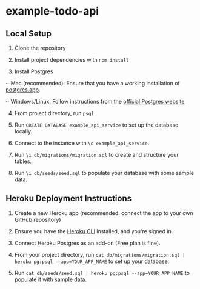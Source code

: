 # example-todo-api

## Local Setup
1. Clone the repository

2. Install project dependencies with  `npm install`

3. Install Postgres

⋅⋅⋅Mac (recommended): Ensure that you have a working installation of  [postgres.app](https://postgresapp.com/).

 ⋅⋅⋅Windows/Linux: Follow instructions from the [official Postgres website](https://www.postgresql.org/download/)

4. From project directory, run `psql`

5. Run `CREATE DATABASE example_api_service` to set up the database locally.

6. Connect to the instance with `\c example_api_service`.

7. Run `\i db/migrations/migration.sql` to create and structure your tables.

8. Run `\i db/seeds/seed.sql` to populate your database with some sample data.

## Heroku Deployment Instructions
1. Create a new Heroku app (recommended: connect the app to your own GitHub repository)

2. Ensure you have the [Heroku CLI](https://devcenter.heroku.com/articles/heroku-cli) installed, and you're signed in.

3. Connect Heroku Postgres as an add-on (Free plan is fine).

4. From your project directory, run `cat db/migrations/migration.sql | heroku pg:psql --app=YOUR_APP_NAME` to set up your database.

5. Run `cat db/seeds/seed.sql | heroku pg:psql --app=YOUR_APP_NAME` to populate it with sample data.